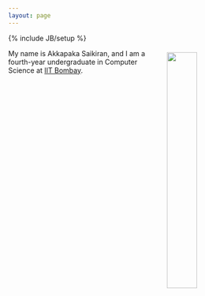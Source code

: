 ```yaml
---
layout: page
---
```

{% include JB/setup %}

<img style="float: right; width: 35%; padding: 6px;" src=" {{ site.url }}/assets/me.jpeg">

My name is Akkapaka Saikiran, and I am a fourth-year undergraduate in Computer Science at [IIT Bombay](https://www.cse.iitb.ac.in/).
